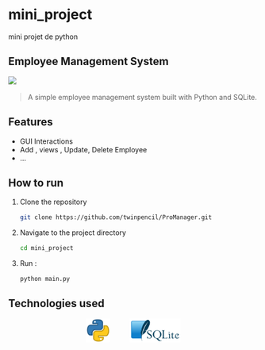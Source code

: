 # mini_project

mini projet de python

## Employee Management System

![](src/Home.jpg)

> A simple employee management system built with Python and SQLite.

## Features

- GUI Interactions
- Add , views , Update, Delete Employee
- ...

## How to run

1. Clone the repository
   ```bash
   git clone https://github.com/twinpencil/ProManager.git
   ```
2. Navigate to the project directory
   ```bash
   cd mini_project
   ```
3. Run :
   ```bash
   python main.py
   ```

## Technologies used

   <div style="display : flex ; justify-content : center ; column-gap: 40px ;">
    <img src="requirements_SRC\python.webp" width="48px">
    <img src="requirements_SRC\SQLite370.svg.png" height="48px">
   </div>
